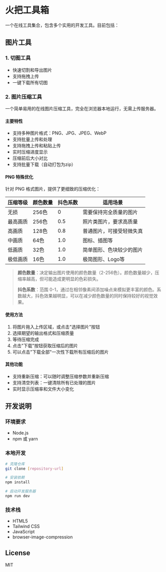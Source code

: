 # 火把工具箱

一个在线工具集合，包含多个实用的开发工具。目前包括：

## 图片工具

### 1. 切图工具
- 快速切割和导出图片
- 支持拖拽上传
- 一键下载所有切图

### 2. 图片压缩工具
一个简单易用的在线图片压缩工具，完全在浏览器本地运行，无需上传服务器。

#### 主要特性
- 支持多种图片格式：PNG、JPG、JPEG、WebP
- 支持批量上传和处理
- 支持拖拽上传和粘贴上传
- 实时压缩进度显示
- 压缩前后大小对比
- 支持批量下载（自动打包为zip）

#### PNG 特殊优化
针对 PNG 格式图片，提供了更细致的压缩优化：

| 压缩等级 | 颜色数量 | 抖色系数 | 适用场景 |
|---------|---------|---------|---------|
| 无损 | 256色 | 0 | 需要保持完全质量的图片 |
| 最高画质 | 256色 | 0.5 | 照片类图片，要求高质量 |
| 高画质 | 128色 | 0.8 | 普通图片，可接受轻微失真 |
| 中画质 | 64色 | 1.0 | 图标、插图等 |
| 低画质 | 32色 | 1.0 | 简单图形、色块较少的图片 |
| 极低画质 | 16色 | 1.0 | 极简图形、Logo等 |

> **颜色数量**：决定输出图片使用的颜色数量（2-256色）。颜色数量越少，压缩率越高，但可能造成更明显的色彩损失。
> 
> **抖色系数**：范围 0-1，通过在相邻像素间添加噪点来模拟更丰富的颜色。系数越大，抖色效果越明显，可以在减少颜色数量的同时保持较好的视觉效果。

#### 使用方法
1. 将图片拖入上传区域，或点击"选择图片"按钮
2. 选择期望的输出格式和压缩质量
3. 等待压缩完成
4. 点击"下载"按钮获取压缩后的图片
5. 可以点击"下载全部"一次性下载所有压缩后的图片

#### 其他功能
- 支持重新压缩：可以随时调整压缩参数并重新压缩
- 支持清空列表：一键清除所有已处理的图片
- 实时显示压缩率和文件大小变化

## 开发说明

### 环境要求
- Node.js
- npm 或 yarn

### 本地开发
```bash
# 克隆仓库
git clone [repository-url]

# 安装依赖
npm install

# 启动开发服务器
npm run dev
```

### 技术栈
- HTML5
- Tailwind CSS
- JavaScript
- browser-image-compression

## License
MIT 